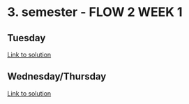 # 3. semester - FLOW 2 WEEK 1
## Tuesday

[Link to solution](https://github.com/Obaydahm/F2W1/tree/master/02_tuesday/f2w1tu)

## Wednesday/Thursday

[Link to solution](https://github.com/Obaydahm/F2W1/tree/master/03%2604-wednesday%26thursday/f2w1wednsdaythursday)

